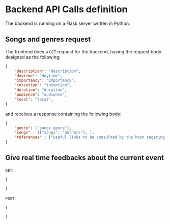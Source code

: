 # Backend API Calls definition

The backend is running on a Flask server written in Python.

## Songs and genres request

The frontend does a `GET` request for the backend, having the request body designed as the following:

```json
{
    "description": "description",
    "daytime": "daytime",
    "importancy": "importancy",
    "intention": "intention",
    "duration": "duration",
    "audience": "audience",
    "local": "local",
}
```

and receives a response containing the following body:

```json
{
    "genre": ["songs genre"],
    "songs" : [["songs", "authors"], ],
    "references" : ["Useful links to be consulted by the host regaring the event music"] 
}
```

## Give real time feedbacks about the current event

`GET`:

```json
{

}
```

`POST`:

```json
{

}
```
